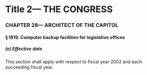 
# Title 2— THE CONGRESS
### CHAPTER 28— ARCHITECT OF THE CAPITOL
#### § 1819. Computer backup facilities for legislative offices
##### (e) Effective date

This section shall apply with respect to fiscal year 2002 and each succeeding fiscal year.
